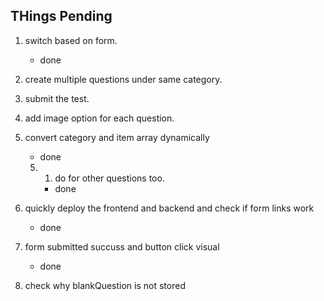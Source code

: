 ## THings Pending

1. switch based on form.

   - done

2. create multiple questions under same category.
3. submit the test.

4. add image option for each question.
5. convert category and item array dynamically
   - done
   5. 1. do for other questions too.
      - done
6. quickly deploy the frontend and backend and check if form links work

   - done

7. form submitted succuss and button click visual

   - done

8. check why blankQuestion is not stored
